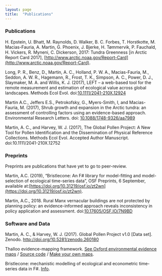 ```yaml
---
layout: page
title:  "Publications"
---
```


### Publications

H. Epstein, U. Bhatt, M. Raynolds, D. Walker, B. C. Forbes, T. Horstkotte, M. Macias-Fauria, A. Martin, G. Phoenix, J. Bjerke, H. Tømmervik, P. Fauchald, H. Vickers, R. Myneni, C. Dickerson, 2017: Tundra Greenness [in Arctic Report Card 2017], [http://www.arctic.noaa.gov/Report-Card](http://www.arctic.noaa.gov/Report-Card).

Long, P. R., Benz, D., Martin, A. C., Holland, P. W. A., Macias-Fauria, M., Seddon, A. W. R., Hagemann, R., Frost, T. K., Simpson, A. C., Power, D. J., Slaymaker, M. A. and Willis, K. J. (2017), LEFT – a web-based tool for the remote measurement and estimation of ecological value across global landscapes. Methods Ecol Evol. doi:[10.1111/2041-210X.12924](http://doi.org/10.1111/2041-210X.12924)

Martin A.C., Jeffers E.S., Petrokofsky, G., Myers-Smith, I, and Macias-Fauria, M. (2017), Shrub growth and expansion in the Arctic tundra: an assessment of controlling factors using an evidence-based approach. Environmental Research Letters. doi: [10.1088/1748-9326/aa7989](https://doi.org/10.1088/1748-9326/aa7989)

Martin, A. C., and Harvey, W. J. (2017), The Global Pollen Project: A New Tool for Pollen Identification and the Dissemination of Physical Reference Collections. Methods Ecol Evol. Accepted Author Manuscript. doi:10.1111/2041-210X.12752

### Preprints
Preprints are publications that have yet to go to peer-review.

Martin, A.C. (2019), “Bristlecone: An F# library for model-fitting and model-selection of ecological time-series data”, OSF Preprints, 6 September, available at:[https://doi.org/10.31219/osf.io/zt2wn](https://doi.org/10.31219/osf.io/zt2wn).

Martin, A.C., 2018. Rural Manx vernacular buildings are not protected by planning policy: an evidence-informed approach reveals inconsistency in policy application and assessment. doi:[10.17605/OSF.IO/7N9BD](https://doi.org/10.17605/OSF.IO/7N9BD)

### Software and Data

Martin, A. C., & Harvey, W. J. (2017). Global Pollen Project v1.0 [Data set]. Zenodo. http://doi.org/10.5281/zenodo.260180

Thalloo evidence-mapping framework. [See Oxford environmental evidence maps](https://oxlel.github.io/evidencemaps/) / [Source code](https://github.com/AndrewIOM/thalloo) / [Make your own maps](https://github.com/AndrewIOM/thalloo-starter).

Bristlecone: mechanistic modelling of ecological and econometric time-series data in F#. [Info](http://acm.im/bristlecone/).

